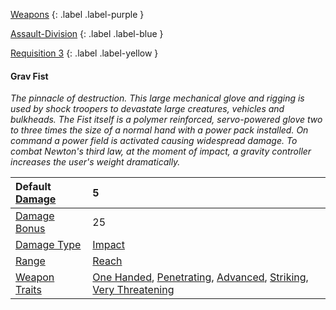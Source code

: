 
[Weapons](Game/Weapons-List)
{: .label .label-purple }

[Assault-Division](Game/Blocks/Assault-Division)
{: .label .label-blue }

[Requisition 3](Game/Deployment#Requisition)
{: .label .label-yellow }
#### Grav Fist
*The pinnacle of destruction. This large mechanical glove and rigging is used by shock troopers to devastate large creatures, vehicles and bulkheads. The Fist itself is a polymer reinforced, servo-powered glove two to three times the size of a normal hand with a power pack installed. On command a power field is activated causing widespread damage. To combat Newton's third law, at the moment of impact, a gravity controller increases the user's weight dramatically.*

| Default [Damage](Core/Weapons#Calculating%20Damage) | 5                                                                                                                                                                                                                                |
| :-------------------------------------------------- | :------------------------------------------------------------------------------------------------------------------------------------------------------------------------------------------------------------------------------- |
| [Damage Bonus](Game/Core/Weapons#Damage%20Bonus)    | 25                                                                                                                                                                                                                               |
| [Damage Type](Core/Weapons#Damage%20Type)           | [Impact](Core/Injury#Impact)                                                                                                                                                                                                     |
| [Range](Core/Weapons#Range)                         | [Reach](Core/Movement#Reach)                                                                                                                                                                                                     |
| [Weapon Traits](Core/Weapon-Traits)                 | [One Handed](Game/Core/Blocks/One-Handed), [Penetrating](Game/Core/Blocks/Penetrating), [Advanced](Game/Core/Blocks/Advanced), [Striking](Game/Core/Blocks/Striking), [Very Threatening](Game/Core/Blocks/Very%20Threatening) |
